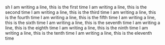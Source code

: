 sh I am writing a line, this is the first time
I am writing a line, this is the second time
I am writing a line, this is the third time
I am writing a line, this is the fourth time
I am writing a line, this is the fifth time
I am writing a line, this is the sixth time
I am writing a line, this is the seventh time
I am writing a line, this is the eighth time
I am writing a line, this is the ninth time
I am writing a line, this is the tenth time
I am writing a line, this is the eleventh time
